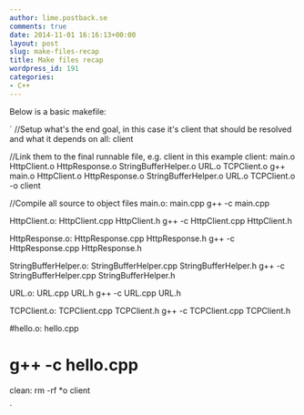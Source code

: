 ```yaml
---
author: lime.postback.se
comments: true
date: 2014-11-01 16:16:13+00:00
layout: post
slug: make-files-recap
title: Make files recap
wordpress_id: 191
categories:
- C++
---
```


Below is a basic makefile:

`
//Setup what's the end goal, in this case it's client that should be resolved and what it depends on
all: client

//Link them to the final runnable file, e.g. client in this example
client: main.o HttpClient.o HttpResponse.o StringBufferHelper.o URL.o TCPClient.o
	g++ main.o HttpClient.o HttpResponse.o StringBufferHelper.o URL.o TCPClient.o -o client

//Compile all source to object files
main.o: main.cpp
	g++ -c main.cpp

HttpClient.o: HttpClient.cpp HttpClient.h
	g++ -c HttpClient.cpp HttpClient.h

HttpResponse.o: HttpResponse.cpp HttpResponse.h
	g++ -c HttpResponse.cpp HttpResponse.h

StringBufferHelper.o: StringBufferHelper.cpp StringBufferHelper.h
	g++ -c StringBufferHelper.cpp StringBufferHelper.h

URL.o: URL.cpp URL.h
	g++ -c URL.cpp URL.h

TCPClient.o: TCPClient.cpp TCPClient.h
	g++ -c TCPClient.cpp TCPClient.h

#hello.o: hello.cpp
#    g++ -c hello.cpp

clean:
	rm -rf *o client

`
